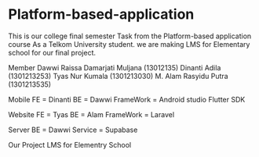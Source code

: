 # Platform-based-application
This is our college final semester Task from the Platform-based application course As a Telkom University student. we are making LMS for Elementary school for our final project.

Member
Dawwi Raissa Damarjati Muljana (13012135)
Dinanti Adila (1301213253)
Tyas Nur Kumala (1301213030)
M. Alam Rasyidu Putra (1301213535)

Mobile
FE = Dinanti 
BE = Dawwi
FrameWork = Android studio Flutter SDK

Website 
FE =  Tyas 
BE = Alam 
FrameWork = Laravel

Server
BE = Dawwi
Service = Supabase


Our Project 
LMS for Elementry School

